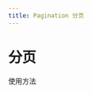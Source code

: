 ```yaml
---
title: Pagination 分页
---
```


# 分页

使用方法

<ClientOnly>
  <pagination-demo></pagination-demo>
</ClientOnly>
